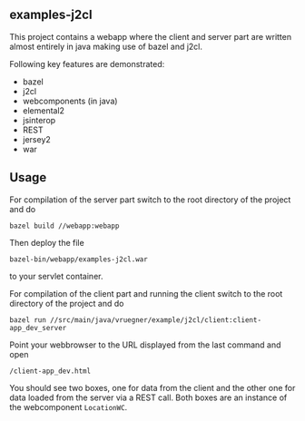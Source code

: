 ## examples-j2cl
This project contains a webapp where the client and server part are written almost entirely in java making use of bazel and j2cl.

Following key features are demonstrated:
+ bazel
+ j2cl
+ webcomponents (in java)
+ elemental2
+ jsinterop
+ REST
+ jersey2
+ war

## Usage
For compilation of the server part switch to the root directory of the project and do

```
bazel build //webapp:webapp
```
Then deploy the file

```
bazel-bin/webapp/examples-j2cl.war
```

to your servlet container.

For compilation of the client part and running the client switch to the root directory of the project and do

```
bazel run //src/main/java/vruegner/example/j2cl/client:client-app_dev_server
```

Point your webbrowser to the URL displayed from the last command and open

```
/client-app_dev.html
```

You should see two boxes, one for data from the client and the other one for data loaded from the server via a REST call.
Both boxes are an instance of the webcomponent ```LocationWC```.
